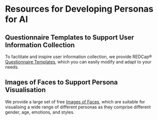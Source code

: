 
# Resources for Developing Personas for AI

## Questionnaire Templates to Support User Information Collection

To facilitate and inspire user information collection, we provide REDCap&reg; [Questionnaire Templates](https://github.com/human-centered-ai-lab/PERSONAS/tree/main/Resources/Questionaires), which you can easily modify and adapt to your needs.

## Images of Faces to Support Persona Visualisation

We provide a large set of free [Images of Faces](https://github.com/human-centered-ai-lab/PERSONAS/tree/main/Resources/Faces), which are suitable for visualising a wide range of different personas as they comprise different gender, age, emotions, and styles. 